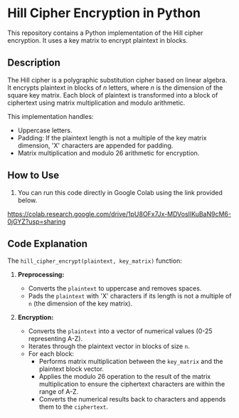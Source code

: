 # Hill Cipher Encryption in Python

This repository contains a Python implementation of the Hill cipher encryption. It uses a key matrix to encrypt plaintext in blocks.

## Description

The Hill cipher is a polygraphic substitution cipher based on linear algebra. It encrypts plaintext in blocks of *n* letters, where *n* is the dimension of the square key matrix.  Each block of plaintext is transformed into a block of ciphertext using matrix multiplication and modulo arithmetic.

This implementation handles:

*   Uppercase letters.
*   Padding: If the plaintext length is not a multiple of the key matrix dimension, 'X' characters are appended for padding.
*   Matrix multiplication and modulo 26 arithmetic for encryption.

## How to Use

1.  You can run this code directly in Google Colab using the link provided below.

   https://colab.research.google.com/drive/1pU8OFx7Jx-MDVosIlKuBaN9cM6-0jGYZ?usp=sharing
   

## Code Explanation

The `hill_cipher_encrypt(plaintext, key_matrix)` function:

1.  **Preprocessing:**
    *   Converts the `plaintext` to uppercase and removes spaces.
    *   Pads the `plaintext` with 'X' characters if its length is not a multiple of `n` (the dimension of the key matrix).

2.  **Encryption:**
    *   Converts the `plaintext` into a vector of numerical values (0-25 representing A-Z).
    *   Iterates through the plaintext vector in blocks of size `n`.
    *   For each block:
        *   Performs matrix multiplication between the `key_matrix` and the plaintext block vector.
        *   Applies the modulo 26 operation to the result of the matrix multiplication to ensure the ciphertext characters are within the range of A-Z.
        *   Converts the numerical results back to characters and appends them to the `ciphertext`.
